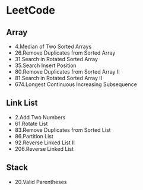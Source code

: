 # LeetCode

## Array

* 4.Median of Two Sorted Arrays
* 26.Remove Duplicates from Sorted Array
* 31.Search in Rotated Sorted Array
* 35.Search Insert Position
* 80.Remove Duplicates from Sorted Array II
* 81.Search in Rotated Sorted Array II
* 674.Longest Continuous Increasing Subsequence

## Link List

* 2.Add Two Numbers
* 61.Rotate List
* 83.Remove Duplicates from Sorted List
* 86.Partition List
* 92.Reverse Linked List II
* 206.Reverse Linked List

## Stack

* 20.Valid Parentheses